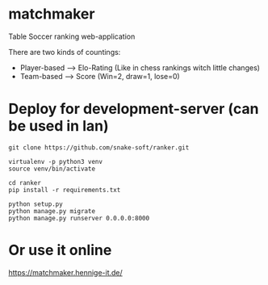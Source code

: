 # matchmaker
Table Soccer ranking web-application

There are two kinds of countings:
- Player-based --> Elo-Rating (Like in chess rankings witch little changes)
- Team-based --> Score (Win=2, draw=1, lose=0)

# Deploy for development-server (can be used in lan)
```
git clone https://github.com/snake-soft/ranker.git

virtualenv -p python3 venv
source venv/bin/activate

cd ranker
pip install -r requirements.txt

python setup.py
python manage.py migrate
python manage.py runserver 0.0.0.0:8000
```
# Or use it online
https://matchmaker.hennige-it.de/
